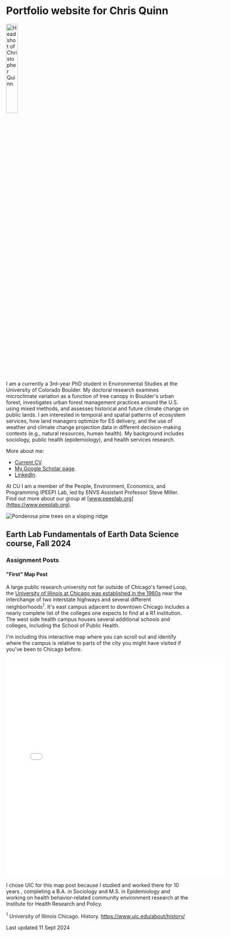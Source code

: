 # Portfolio website for Chris Quinn

<div>
<img 
    src="https://avatars.githubusercontent.com/u/124209477?v=4"
    width="25%" 
    alt="Headshot of Christopher Quinn" 
    title="Headshot of Christopher Quinn">
</div>
I am a currently a 3rd-year PhD student in Environmental Studies at the University of Colorado Boulder. My doctoral research examines microclimate variation as a function of tree canopy in Boulder's urban forest, investigates urban forest management practices around the U.S. using mixed methods, and assesses historical and future climate change on public lands. I am interested in temporal and spatial patterns of ecosystem services, how land managers optimize for ES delivery, and the use of weather and climate change projection data in different decision-making contexts (e.g., natural resources, human health). My background includes sociology, public health (epidemiology), and health services research. 

More about me: 
  * [Current CV](https://drive.google.com/file/d/1fRQc1oAe1UGQX836tB3dbWLjDYeP7x3U/view?usp=sharing). 
  * [My Google Scholar page](https://scholar.google.com/citations?user=n7tuBC4AAAAJ&hl=en&authuser=1).
  * [LinkedIn](www.linkedin.com/in/christopher-quinn-268b76aa). 

At CU I am a member of the People, Environment, Economics, and Programming (PEEP) Lab, led by ENVS Assistant Professor Steve Miller. Find out more about our group at [www.peeplab.org](https://www.peeplab.org).

![Ponderosa pine trees on a sloping ridge](https://github.com/cmq879/cmq879.github.io/assets/124209477/7222af48-b920-4cc3-a768-6aed16ce7ae4 "Ponderosa pines trees in Colorado. Photo by C. Quinn")

## Earth Lab Fundamentals of Earth Data Science course, Fall 2024
### Assignment Posts

#### "First" Map Post
A large public research university not far outside of Chicago's famed 
Loop, the [University of Illinois at Chicago was established in the 1960s](https://www.uic.edu/about/history/) 
near the interchange of two interstate highways and several different 
neighborhoods<sup>1</sup>. It's east campus adjacent to downtown Chicago includes 
a nearly complete list of the colleges one expects to find at a R1 
institution. The west side health campus houses several additional schools
and colleges, including the School of Public Health. 

I'm including this interactive map where you can scroll out and identify 
where the campus is relative to parts of the city you might have visited
if you've been to Chicago before. 

<embed type="text/html" src="imgs/uic.html" width="600" height="600">

I chose UIC for this map post because I studied and worked there for 10 
years , completing a B.A. in Sociology and M.S. in Epidemiology and 
working on health behavior-related community environment research at the
 Institute for Health Research and Policy.

<sup>1</sup> University of Illinois Chicago. History. https://www.uic.edu/about/history/

Last updated 11 Sept 2024

